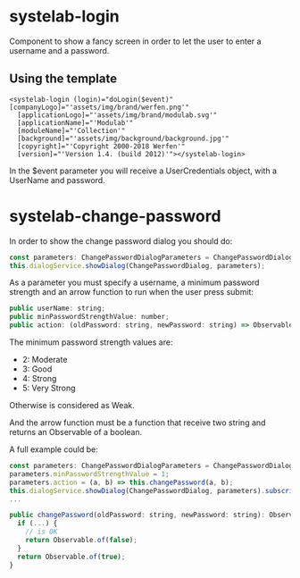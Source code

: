 # systelab-login

Component to show a fancy screen in order to let the user to enter a username and a password.

## Using the template

```
<systelab-login (login)="doLogin($event)" [companyLogo]="'assets/img/brand/werfen.png'"
  [applicationLogo]="'assets/img/brand/modulab.svg'"
  [applicationName]="'Modulab'"
  [moduleName]="'Collection'"
  [background]="'assets/img/background/background.jpg'"
  [copyright]="'Copyright 2000-2018 Werfen'"
  [version]="'Version 1.4. (build 2012)'"></systelab-login>
```

In the $event parameter you will receive a UserCredentials object, with a UserName and password.

# systelab-change-password

In order to show the change password dialog you should do:

```javascript
const parameters: ChangePasswordDialogParameters = ChangePasswordDialog.getParameters();
this.dialogService.showDialog(ChangePasswordDialog, parameters);
```

As a parameter you must specify a username, a minimum password strength and an arrow function to run when the user press submit:

```javascript
public userName: string;
public minPasswordStrengthValue: number;
public action: (oldPassword: string, newPassword: string) => Observable<boolean>;
```

The minimum password strength values are:

- 2: Moderate
- 3: Good
- 4: Strong
- 5: Very Strong

Otherwise is considered as Weak.

And the arrow function must be a function that receive two string and returns an Observable of a boolean.

A full example could be:

```javascript
const parameters: ChangePasswordDialogParameters = ChangePasswordDialog.getParameters();
parameters.minPasswordStrengthValue = 1;
parameters.action = (a, b) => this.changePassword(a, b);
this.dialogService.showDialog(ChangePasswordDialog, parameters).subscribe();
...

public changePassword(oldPassword: string, newPassword: string): Observable<boolean> {
  if (...) {
    // is OK
    return Observable.of(false);
  }
  return Observable.of(true);
}
```
